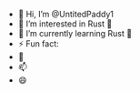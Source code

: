 - 👋 Hi, I’m @UntitedPaddy1
- 👀 I’m interested in Rust 🦀
- 🌱 I’m currently learning Rust 🦀
- ⚡ Fun fact: 
- 💞️ 
- 📫 
- 😄 


<!---
UntitedPaddy1/UntitedPaddy1 is a ✨ special ✨ repository because its `README.md` (this file) appears on your GitHub profile.
You can click the Preview link to take a look at your changes.
--->
